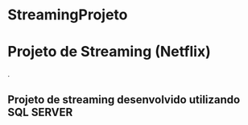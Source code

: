 # StreamingProjeto
<h1>Projeto de Streaming (Netflix)</h1>.<br />
<h2>Projeto de streaming desenvolvido utilizando SQL SERVER</h2>
